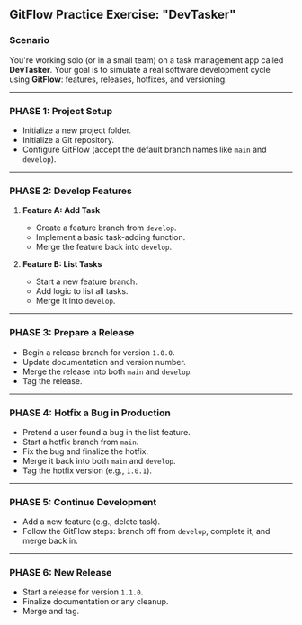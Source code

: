 ## GitFlow Practice Exercise: **"DevTasker"**

### Scenario

You're working solo (or in a small team) on a task management app called **DevTasker**. Your goal is to simulate a real software development cycle using **GitFlow**: features, releases, hotfixes, and versioning.

---

### PHASE 1: Project Setup

* Initialize a new project folder.
* Initialize a Git repository.
* Configure GitFlow (accept the default branch names like `main` and `develop`).

---

### PHASE 2: Develop Features

1. **Feature A: Add Task**

   * Create a feature branch from `develop`.
   * Implement a basic task-adding function.
   * Merge the feature back into `develop`.

2. **Feature B: List Tasks**

   * Start a new feature branch.
   * Add logic to list all tasks.
   * Merge it into `develop`.

---

### PHASE 3: Prepare a Release

* Begin a release branch for version `1.0.0`.
* Update documentation and version number.
* Merge the release into both `main` and `develop`.
* Tag the release.

---

### PHASE 4: Hotfix a Bug in Production

* Pretend a user found a bug in the list feature.
* Start a hotfix branch from `main`.
* Fix the bug and finalize the hotfix.
* Merge it back into both `main` and `develop`.
* Tag the hotfix version (e.g., `1.0.1`).

---

### PHASE 5: Continue Development

* Add a new feature (e.g., delete task).
* Follow the GitFlow steps: branch off from `develop`, complete it, and merge back in.

---

### PHASE 6: New Release

* Start a release for version `1.1.0`.
* Finalize documentation or any cleanup.
* Merge and tag.
